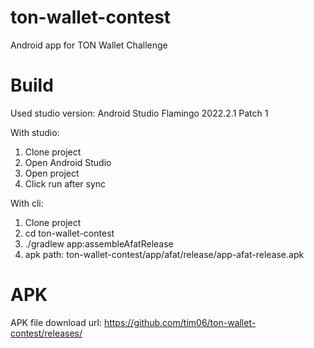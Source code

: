 # ton-wallet-contest
Android app for TON Wallet Challenge

# Build

Used studio version:
Android Studio Flamingo 2022.2.1 Patch 1

With studio:
1. Clone project
2. Open Android Studio
3. Open project
4. Click run after sync

With cli:
1. Clone project
2. cd ton-wallet-contest
3. ./gradlew app:assembleAfatRelease
4. apk path: ton-wallet-contest/app/afat/release/app-afat-release.apk


# APK
APK file download url: https://github.com/tim06/ton-wallet-contest/releases/
